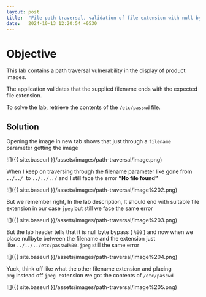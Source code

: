 ```yaml
---
layout: post
title:  "File path traversal, validation of file extension with null byte bypass"
date:   2024-10-13 12:20:54 +0530
---
```


# Objective

This lab contains a path traversal vulnerability in the display of product images.

The application validates that the supplied filename ends with the expected file extension.

To solve the lab, retrieve the contents of the `/etc/passwd` file.

  

## Solution

  

Opening the image in new tab shows that just through a `filename`  parameter getting the image 

  

![]({{ site.baseurl }}/assets/images/path-traversal/image.png)  

  

When I keep on traversing through the filename parameter like gone from `../../`  to `../../../` and I still face the error **“No file found”**

![]({{ site.baseurl }}/assets/images/path-traversal/image%202.png)  

  

But we remember right, In the lab description, It should end with suitable file extension in our case `jpeg`⁠ but still we face the same error 

  

![]({{ site.baseurl }}/assets/images/path-traversal/image%203.png)  

  

But the lab header tells that it is null byte bypass ( `%00` ) and now when we place nullbyte between the filename and the extension just like `../../../etc/passwd%00.jpeg` still the same error 

  

![]({{ site.baseurl }}/assets/images/path-traversal/image%204.png)  

  

Yuck, think off like what the other filename extension and placing `png` instead off `jpeg`  extension we got the contents of `/etc/passwd` 

  

![]({{ site.baseurl }}/assets/images/path-traversal/image%205.png)